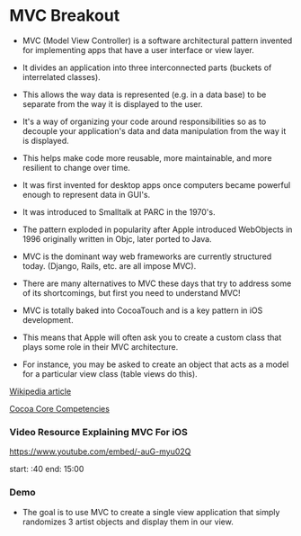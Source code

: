 # MVC Breakout

* MVC (Model View Controller) is a software architectural pattern invented for implementing apps that have a user interface or view layer. 

* It divides an application into three interconnected parts (buckets of interrelated classes). 

* This allows the way data is represented (e.g. in a data base) to be separate from the way it is displayed to the user. 

* It's a way of organizing your code around responsibilities so as to decouple your application's data and data manipulation from the way it is displayed. 

* This helps make code more reusable, more maintainable, and more resilient to change over time.

* It was first invented for desktop apps once computers became powerful enough to represent data in GUI's.

* It was introduced to Smalltalk at PARC in the 1970's. 

* The pattern exploded in popularity after Apple introduced WebObjects in 1996 originally written in Objc, later ported to Java.

* MVC is the dominant way web frameworks are currently structured today. (Django, Rails, etc. are all impose MVC).

* There are many alternatives to MVC these days that try to address some of its shortcomings, but first you need to understand MVC!

* MVC is totally baked into CocoaTouch and is a key pattern in iOS development. 

* This means that Apple will often ask you to create a custom class that plays some role in their MVC architecture. 

* For instance, you may be asked to create an object that acts as a model for a particular view class (table views do this).

[Wikipedia article](https://en.wikipedia.org/wiki/Model–view–controller)

[Cocoa Core Competencies](https://developer.apple.com/library/content/documentation/General/Conceptual/DevPedia-CocoaCore/MVC.html)


### Video Resource Explaining MVC For iOS

https://www.youtube.com/embed/-auG-myu02Q

start: :40
end: 15:00


### Demo

* The goal is to use MVC to create a single view application that simply randomizes 3 artist objects and display them in our view. 
